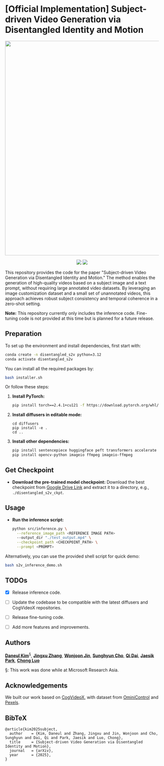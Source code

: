 # [Official Implementation] Subject-driven Video Generation via Disentangled Identity and Motion

<p align="center">
  <img src="./assets/s2v_teaser.gif" width="700"/>
</p>

<p align="center">
  <a href="#"><img src="https://img.shields.io/badge/ArXiv_To_Be_Released-Disentangled_S2V-red"></a>
  <a href="https://carpedkm.github.io/projects/disentangled_sub/"><img src="https://img.shields.io/badge/Project%20Page-Disentangled_S2V-blue"></a> 
</p>


This repository provides the code for the paper "Subject-driven Video Generation via Disentangled Identity and Motion." The method enables the generation of high-quality videos based on a subject image and a text prompt, without requiring large annotated video datasets. By leveraging an image customization dataset and a small set of unannotated videos, this approach achieves robust subject consistency and temporal coherence in a zero-shot setting.

**Note:** This repository currently only includes the inference code. 
Fine-tuning code is not provided at this time but is planned for a future release.

## Preparation

To set up the environment and install dependencies, 
first start with:

   ```bash
   conda create -n disentangled_s2v python=3.12
   conda activate disentangled_s2v
   ```

You can install all the required packages by:
   ```bash
   bash installer.sh
   ```

Or follow these steps:

1. **Install PyTorch:**
   ```bash
   pip install torch==2.4.1+cu121 -f https://download.pytorch.org/whl/torch_stable.html
   ```

2. **Install diffusers in editable mode:**
   ```
   cd diffusers
   pip install -e .
   cd ..
   ```

3. **Install other dependencies:**
   ```bash
   pip install sentencepiece huggingface peft transformers accelerate
   pip install opencv-python imageio ffmpeg imageio-ffmpeg
   ```

## Get Checkpoint
- **Download the pre-trained model checkpoint:**
   Download the best checkpoint from [Google Drive Link](https://drive.google.com/file/d/190lmjS_tPmutSruDmgGthyg_N5wRF3Nl/view?usp=sharing) and extract it to a directory, e.g., `./disentangled_s2v_ckpt`.

## Usage
- **Run the inference script:**
   ```bash
   python src/inference.py \
     --reference_image_path <REFERENCE IMAGE PATH>
     --output_dir "./test_output.mp4" \
     --checkpoint_path <CHECKPOINT_PATH> \
     --prompt <PROMPT>
   ```

Alternatively, you can use the provided shell script for quick demo:
```bash
bash s2v_inference_demo.sh
```

## TODOs

- [x] Release inference code.
- [ ] Update the codebase to be compatible with the latest diffusers and CogVideoX repositories.
- [ ] Release fine-tuning code.
- [ ] Add more features and improvements.


## Authors
**[Daneul Kim](https://carpedkm.github.io/)**<sup>§</sup>, **[Jingxu Zhang](#)**, **[Wonjoon Jin](https://jinwonjoon.github.io/)**, **[Sunghyun Cho](https://www.scho.pe.kr/)**, **[Qi Dai](https://daiqi1989.github.io/)**, **[Jaesik Park](https://jaesik.info)**, **[Chong Luo](https://www.microsoft.com/en-us/research/people/cluo/)**

§: This work was done while at Microsoft Research Asia.


## Acknowledgements
We built our work based on [CogVideoX](https://github.com/THUDM/CogVideo), with dataset from [OminiControl](https://github.com/Yuanshi9815/OminiControl) and [Pexels](https://huggingface.co/datasets/jovianzm/Pexels-400k).



## BibTeX
<pre><code>@article{kim2025subject,
  author    = {Kim, Daneul and Zhang, Jingxu and Jin, Wonjoon and Cho, Sunghyun and Dai, Qi and Park, Jaesik and Luo, Chong},
  title     = {Subject-driven Video Generation via Disentangled Identity and Motion},
  journal   = {arXiv},
  year      = {2025},
}
</code></pre>
